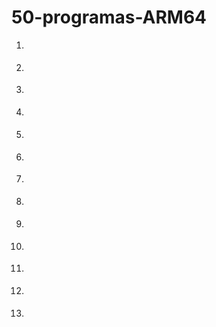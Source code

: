 # 50-programas-ARM64
1. [](https://gist.github.com/SuarezJair04/5325708d765f2290351bcb9fa4c733d8)

2. [](https://gist.github.com/SuarezJair04/094def665c817ca609f6a6242e392695)

3. [](https://gist.github.com/SuarezJair04/b1c42c129f91af63ee4dd8a66906c42c)

4. [](https://gist.github.com/SuarezJair04/4e039604a46be4fe47d29ae9387383e1)

5. [](https://gist.github.com/SuarezJair04/fa5d5f4b534a48df710fdc2d04550450)

6. [](https://gist.github.com/SuarezJair04/e0f813440a5b4d409e1c73953bbf1399)

7. [](https://gist.github.com/SuarezJair04/632265fb46c9cf72647e9855fbff077a)

8. [](https://gist.github.com/SuarezJair04/a74d56fcc4dee842e9d3c4aabf3b85f5)

9. [](https://gist.github.com/SuarezJair04/2e7549a81829c96517720220f7936a3e)

10. [](https://gist.github.com/SuarezJair04/f0113c591a9f03cc1d411fc1c1f56589)

11. [](https://gist.github.com/SuarezJair04/9c2808b888dd18c1b683cae7a3fe1dbb)

12. [](https://gist.github.com/SuarezJair04/1388160aaae223e5d95d5d0179959ef8)

13. 
